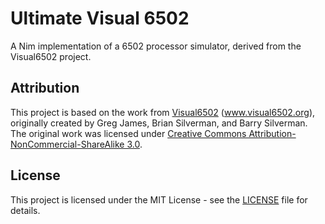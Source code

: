 # Ultimate Visual 6502

A Nim implementation of a 6502 processor simulator, derived from the Visual6502 project.

## Attribution

This project is based on the work from [Visual6502](https://github.com/trebonian/visual6502) (www.visual6502.org), originally created by Greg James, Brian Silverman, and Barry Silverman. The original work was licensed under [Creative Commons Attribution-NonCommercial-ShareAlike 3.0](http://creativecommons.org/licenses/by-nc-sa/3.0/).

## License

This project is licensed under the MIT License - see the [LICENSE](LICENSE) file for details.

